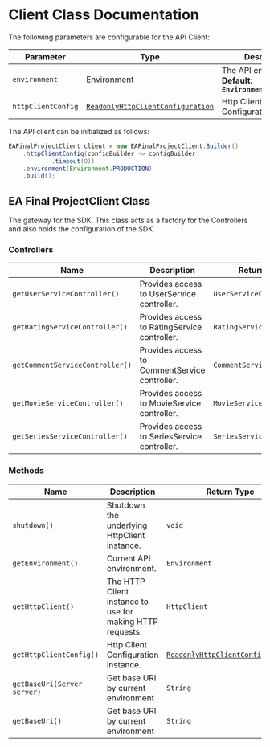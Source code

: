 
# Client Class Documentation

The following parameters are configurable for the API Client:

| Parameter | Type | Description |
|  --- | --- | --- |
| `environment` | Environment | The API environment. <br> **Default: `Environment.PRODUCTION`** |
| `httpClientConfig` | [`ReadonlyHttpClientConfiguration`](http-client-configuration.md) | Http Client Configuration instance. |

The API client can be initialized as follows:

```java
EAFinalProjectClient client = new EAFinalProjectClient.Builder()
    .httpClientConfig(configBuilder -> configBuilder
            .timeout(0))
    .environment(Environment.PRODUCTION)
    .build();
```

## EA Final ProjectClient Class

The gateway for the SDK. This class acts as a factory for the Controllers and also holds the configuration of the SDK.

### Controllers

| Name | Description | Return Type |
|  --- | --- | --- |
| `getUserServiceController()` | Provides access to UserService controller. | `UserServiceController` |
| `getRatingServiceController()` | Provides access to RatingService controller. | `RatingServiceController` |
| `getCommentServiceController()` | Provides access to CommentService controller. | `CommentServiceController` |
| `getMovieServiceController()` | Provides access to MovieService controller. | `MovieServiceController` |
| `getSeriesServiceController()` | Provides access to SeriesService controller. | `SeriesServiceController` |

### Methods

| Name | Description | Return Type |
|  --- | --- | --- |
| `shutdown()` | Shutdown the underlying HttpClient instance. | `void` |
| `getEnvironment()` | Current API environment. | `Environment` |
| `getHttpClient()` | The HTTP Client instance to use for making HTTP requests. | `HttpClient` |
| `getHttpClientConfig()` | Http Client Configuration instance. | [`ReadonlyHttpClientConfiguration`](http-client-configuration.md) |
| `getBaseUri(Server server)` | Get base URI by current environment | `String` |
| `getBaseUri()` | Get base URI by current environment | `String` |

